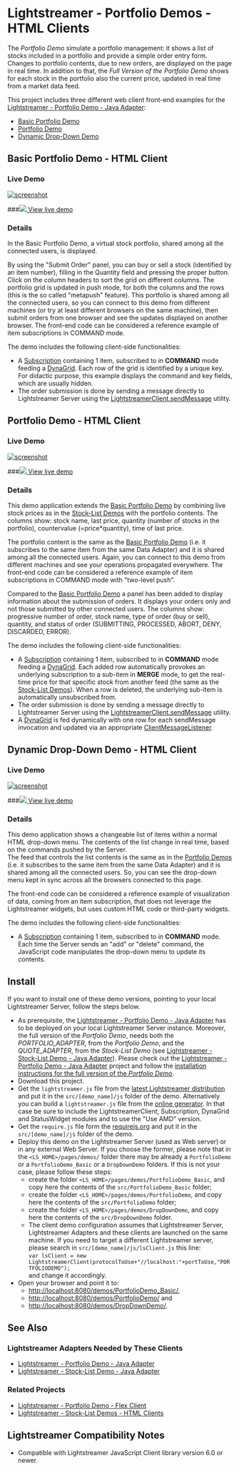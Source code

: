 # Lightstreamer - Portfolio Demos - HTML Clients
The *Portfolio Demo* simulate a portfolio management: it shows a list of stocks included in a portfolio and provide a simple order entry form. Changes to portfolio contents, due to new orders, are displayed on the page in real time. In addition to that, the *Full Version of the Portfolio Demo* shows for each stock in the portfolio also the current price, updated in real time from a market data feed.

This project includes three different web client front-end examples for the [Lightstreamer - Portfolio Demo - Java Adapter](https://github.com/Weswit/Lightstreamer-example-Portfolio-adapter-java):

* [Basic Portfolio Demo](https://github.com/Weswit/Lightstreamer-example-Portfolio-client-javascript#basic-portfolio-demo---html-client)
* [Portfolio Demo](https://github.com/Weswit/Lightstreamer-example-Portfolio-client-javascript#portfolio-demo---html-client)
* [Dynamic Drop-Down Demo](https://github.com/Weswit/Lightstreamer-example-Portfolio-client-javascript#dynamic-drop-down-demo---html-client)

## Basic Portfolio Demo - HTML Client

<!-- START DESCRIPTION lightstreamer-example-portfolio-client-javascript-basic-portfolio-demo---html-client -->

### Live Demo

[![screenshot](screen_basicportfolio_large.png)](http://demos.lightstreamer.com/PortfolioDemo_Basic)

###[![](http://demos.lightstreamer.com/site/img/play.png) View live demo](http://demos.lightstreamer.com/PortfolioDemo_Basic)

### Details

In the Basic Portfolio Demo, a virtual stock portfolio, shared among all the connected users, is displayed.

By using the "Submit Order" panel, you can buy or sell a stock (identified by an item number), filling in the Quantity field and pressing the proper button. Click on the column headers to sort the grid on different columns.
The portfolio grid is updated in push mode, for both the columns and the rows (this is the so called "metapush" feature). This portfolio is shared among all the connected users, so you can connect to this demo from different machines (or try at least different browsers on the same machine), then submit orders from one browser and see the updates displayed on another browser.
The front-end code can be considered a reference example of item subscriptions in COMMAND mode.

The demo includes the following client-side functionalities:
* A [Subscription](http://www.lightstreamer.com/docs/client_javascript_uni_api/Subscription.html) containing 1 item, subscribed to in <b>COMMAND</b> mode feeding a [DynaGrid](http://www.lightstreamer.com/docs/client_javascript_uni_api/DynaGrid.html). Each row of the grid is identified by a unique key. For didactic purpose, this example displays the command and key fields, which are usually hidden.
* The order submission is done by sending a message directly to Lightstreamer Server using the [LightstreamerClient.sendMessage](http://www.lightstreamer.com/docs/client_javascript_uni_api/LightstreamerClient.html#sendMessage) utility.

<!-- END DESCRIPTION lightstreamer-example-portfolio-client-javascript-basic-portfolio-demo---html-client -->

## Portfolio Demo - HTML Client
<!-- START DESCRIPTION lightstreamer-example-portfolio-client-javascript-portfolio-demo---html-client -->

### Live Demo

[![screenshot](screen_portfolio_large.png)](http://demos.lightstreamer.com/PortfolioDemo)

###[![](http://demos.lightstreamer.com/site/img/play.png) View live demo](http://demos.lightstreamer.com/PortfolioDemo)

### Details

This demo application extends the [Basic Portfolio Demo](https://github.com/Weswit/Lightstreamer-example-Portfolio-client-javascript#basic-portfolio-demo---html-client) by combining live stock prices as in the [Stock-List Demos](https://github.com/Weswit/Lightstreamer-example-StockList-client-javascript) with the portfolio contents.
The columns show: stock name, last price, quantity (number of stocks in the portfolio), countervalue (=price*quantity), time of last price.

The portfolio content is the same as the [Basic Portfolio Demo](https://github.com/Weswit/Lightstreamer-example-Portfolio-client-javascript#basic-portfolio-demo---html-client) (i.e. it subscribes to the same item from the same Data Adapter) and it is shared among all the connected users. Again, you can connect to this demo from different machines and see your operations propagated everywhere.
The front-end code can be considered a reference example of item subscriptions in COMMAND mode with "two-level push".

Compared to the [Basic Portfolio Demo](https://github.com/Weswit/Lightstreamer-example-Portfolio-client-javascript#basic-portfolio-demo---html-client) a panel has been added to display information about the submission of orders. It displays your orders only and not those submitted by other connected users. The columns show: progressive number of order, stock name, type of order (buy or sell), quantity, and status of order (SUBMITTING, PROCESSED, ABORT, DENY, DISCARDED, ERROR).

The demo includes the following client-side functionalities:
* A [Subscription](http://www.lightstreamer.com/docs/client_javascript_uni_api/Subscription.html) containing 1 item, subscribed to in <b>COMMAND</b> mode feeding a [DynaGrid](http://www.lightstreamer.com/docs/client_javascript_uni_api/DynaGrid.html). Each added row automatically provokes an underlying subscription to a sub-item in <b>MERGE</b> mode, to get the real-time price for that specific stock from another feed (the same as the [Stock-List Demos](https://github.com/Weswit/Lightstreamer-example-Stocklist-client-javascript)). When a row is deleted, the underlying sub-item is automatically unsubscribed from.
* The order submission is done by sending a message directly to Lightstreamer Server using the [LightstreamerClient.sendMessage](http://www.lightstreamer.com/docs/client_javascript_uni_api/LightstreamerClient.html#sendMessage) utility.
* A [DynaGrid](http://www.lightstreamer.com/docs/client_javascript_uni_api/DynaGrid.html) is fed dynamically with one row for each sendMessage invocation and updated via an appropriate [ClientMessageListener](http://www.lightstreamer.com/docs/client_javascript_uni_api/ClientMessageListener.html).

<!-- END DESCRIPTION lightstreamer-example-portfolio-client-javascript-portfolio-demo---html-client -->

## Dynamic Drop-Down Demo - HTML Client 
<!-- START DESCRIPTION lightstreamer-example-portfolio-client-javascript-dynamic-drop-down-demo---html-client -->

### Live Demo

[![screenshot](screen_dropdown_large.png)](http://demos.lightstreamer.com/DropDownDemo)

###[![](http://demos.lightstreamer.com/site/img/play.png) View live demo](http://demos.lightstreamer.com/DropDownDemo)

### Details

This demo application shows a changeable list of items within a normal HTML drop-down menu. The contents of the list change in real time, based on the commands pushed by the Server.<br>
The feed that controls the list contents is the same as in the [Portfolio Demos](https://github.com/Weswit/Lightstreamer-example-Portfolio-client-javascript#basic-portfolio-demo---html-client) (i.e. it subscribes to the same item from the same Data Adapter) and it is shared among all the connected users. So, you can see the drop-down menu kept in sync across all the browsers connected to this page.

The front-end code can be considered a reference example of visualization of data, coming from an item subscription, that does not leverage the Lightstreamer widgets, but uses custom HTML code or third-party widgets.

The demo includes the following client-side functionalities:
* A [Subscription](http://www.lightstreamer.com/docs/client_javascript_uni_api/Subscription.html) containing 1 item, subscribed to in <b>COMMAND</b> mode. Each time the Server sends an "add" or "delete" command, the JavaScript code manipulates the drop-down menu to update its contents.

<!-- END DESCRIPTION lightstreamer-example-portfolio-client-javascript-dynamic-drop-down-demo---html-client -->

## Install
If you want to install one of these demo versions, pointing to your local Lightstreamer Server, follow the steps below.

* As prerequisite, the [Lightstreamer - Portfolio Demo - Java Adapter](https://github.com/Weswit/Lightstreamer-example-Portfolio-adapter-java) has to be deployed on your local Lightstreamer Server instance. Moreover, the full version of the *Portfolio Demo*,
needs both the *PORTFOLIO_ADAPTER*, from the *Portfolio Demo*, and the *QUOTE_ADAPTER*, from the *Stock-List Demo* (see [Lightstreamer - Stock-List Demo - Java Adapter](https://github.com/Weswit/Lightstreamer-example-StockList-adapter-java)). Please check out the [Lightstreamer - Portfolio Demo - Java Adapter](https://github.com/Weswit/Lightstreamer-example-Portfolio-adapter-java) project and follow the [installation instructions for the full version of the *Portfolio Demo*](https://github.com/Weswit/Lightstreamer-example-Portfolio-adapter-java#portfolio-demo).
* Download this project.
* Get the `lightstreamer.js` file from the [latest Lightstreamer distribution](http://www.lightstreamer.com/download) and put it in the `src/[demo_name]/js` folder of the demo. Alternatively you can build a `lightstreamer.js` file from the [online generator](http://www.lightstreamer.com/distros/Lightstreamer_Allegro-Presto-Vivace_5_0_Colosseo_20120803/Lightstreamer/DOCS-SDKs/sdk_client_javascript/tools/generator.html). In that case be sure to include the LightstreamerClient, Subscription, DynaGrid and StatusWidget modules and to use the "Use AMD" version.
* Get the `require.js` file form the [requirejs.org](http://requirejs.org/docs/download.html) and put it in the `src/[demo_name]/js` folder of the demo.
* Deploy this demo on the Lightstreamer Server (used as Web server) or in any external Web Server. If you choose the former, please note that in the `<LS_HOME>/pages/demos/` folder there may be already a `PortfolioDemo` or a `PortfolioDemo_Basic` or a `DropDownDemo` folders. If this is not your case, please follow these steps:
    * create the folder `<LS_HOME>/pages/demos/PortfolioDemo_Basic`, and copy here the contents of the `src/PortfolioDemo_Basic` folder;
    * create the folder `<LS_HOME>/pages/demos/PortfolioDemo`, and copy here the contents of the `src/PortfolioDemo` folder;
    * create the folder `<LS_HOME>/pages/demos/DropDownDemo`, and copy here the contents of the `src/DropDownDemo` folder.
    * The client demo configuration assumes that Lightstreamer Server, Lightstreamer Adapters and these clients are launched on the same machine. If you need to target a different Lightstreamer server, please search in `src/[demo_name]/js/lsClient.js` this line:<BR/> 
`var lsClient = new LightstreamerClient(protocolToUse+"//localhost:"+portToUse,"PORTFOLIODEMO");`<BR/>
and change it accordingly.
* Open your browser and point it to:  
    * [http://localhost:8080/demos/PortfolioDemo_Basic/](http://localhost:8080/demos/PortfolioDemo_Basic/),
    * [http://localhost:8080/demos/PortfolioDemo/](http://localhost:8080/demos/PortfolioDemo/) and
    * [http://localhost:8080/demos/DropDownDemo/](http://localhost:8080/demos/DropDownDemo/).

## See Also

### Lightstreamer Adapters Needed by These Clients
<!-- START RELATED_ENTRIES -->

* [Lightstreamer - Portfolio Demo - Java Adapter](https://github.com/Weswit/Lightstreamer-example-Portfolio-adapter-java)
* [Lightstreamer - Stock-List Demo - Java Adapter](https://github.com/Weswit/Lightstreamer-example-Stocklist-adapter-java)

<!-- END RELATED_ENTRIES -->

### Related Projects

* [Lightstreamer - Portfolio Demo - Flex Client](https://github.com/Weswit/Lightstreamer-example-Portfolio-client-flex)
* [Lightstreamer - Stock-List Demos - HTML Clients](https://github.com/Weswit/Lightstreamer-example-Stocklist-client-javascript)

## Lightstreamer Compatibility Notes

- Compatible with Lightstreamer JavaScript Client library version 6.0 or newer.

